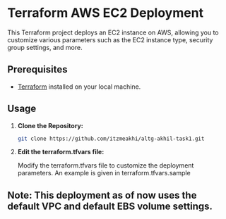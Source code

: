 # Terraform AWS EC2 Deployment

This Terraform project deploys an EC2 instance on AWS, allowing you to customize various parameters such as the EC2 instance type, security group settings, and more.

## Prerequisites

- [Terraform](https://www.terraform.io/) installed on your local machine.

## Usage

1. **Clone the Repository:**

   ```bash
   git clone https://github.com/itzmeakhi/altg-akhil-task1.git

2. **Edit the terraform.tfvars file:**

   Modify the terraform.tfvars file to customize the deployment parameters. An example is given in terraform.tfvars.sample


## Note: This deployment as of now uses the default VPC and default EBS volume settings.
